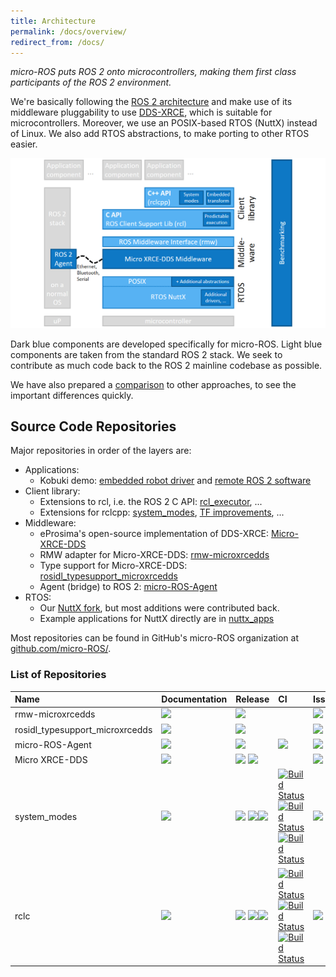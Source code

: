 ```yaml
---
title: Architecture
permalink: /docs/overview/
redirect_from: /docs/
---
```


*micro-ROS puts ROS 2 onto microcontrollers, making them first class participants of the ROS 2 environment.*

We're basically following the [ROS 2 architecture](https://index.ros.org/doc/ros2/) and make use of its middleware pluggability to use [DDS-XRCE](https://www.omg.org/spec/DDS-XRCE/), which is suitable for microcontrollers. Moreover, we use an POSIX-based RTOS (NuttX) instead of Linux. We also add RTOS abstractions, to make porting to other RTOS easier.

![](/img/micro-ROS_architecture.png)

Dark blue components are developed specifically for micro-ROS. Light blue components are taken from the standard ROS 2 stack. We seek to contribute as much code back to the ROS 2 mainline codebase as possible.

We have also prepared a [comparison](/docs/overview/comparison) to other approaches, to see the important differences quickly.

## Source Code Repositories

Major repositories in order of the layers are:

* Applications:
  * Kobuki demo: [embedded robot driver](https://github.com/micro-ROS/nuttx_apps/tree/kobuki_rcl_port/examples/kobuki) and [remote ROS 2 software](https://github.com/micro-ROS/micro-ROS_kobuki_demo)
* Client library:
  * Extensions to rcl, i.e. the ROS 2 C API: [rcl_executor](https://github.com/micro-ROS/rcl_executor), ...
  * Extensions for rclcpp: [system_modes](https://github.com/micro-ROS/system_modes/), [TF improvements](https://github.com/micro-ROS/geometry2), ...
* Middleware:
  * eProsima's open-source implementation of DDS-XRCE: [Micro-XRCE-DDS](https://github.com/eProsima/Micro-XRCE-DDS)
  * RMW adapter for Micro-XRCE-DDS: [rmw-microxrcedds](https://github.com/micro-ROS/rmw-microxrcedds)
  * Type support for Micro-XRCE-DDS: [rosidl_typesupport_microxrcedds](https://github.com/micro-ROS/rosidl_typesupport_microxrcedds)
  * Agent (bridge) to ROS 2: [micro-ROS-Agent](https://github.com/micro-ROS/micro-ROS-Agent)
* RTOS:
  * Our [NuttX fork](https://github.com/micro-ROS/NuttX), but most additions were contributed back.
  * Example applications for NuttX directly are in [nuttx_apps](https://github.com/micro-ROS/nuttx_apps)

Most repositories can be found in GitHub's micro-ROS organization at [github.com/micro-ROS/](https://github.com/micro-ROS/).

### List of Repositories

| Name                            | Documentation | Release | CI | Issues |
|:--------------------------------|:--------------|:--------|:---|:-------|
| rmw-microxrcedds                | [![](https://img.shields.io/badge/read-the%20docs-blue)](https://github.com/micro-ROS/rmw-microxrcedds/blob/master/README.md) | [![](https://img.shields.io/badge/ROS-crystal-brightgreen)](https://github.com/micro-ROS/rmw-microxrcedds/tree/release-crystal-20190312) | | [![](https://img.shields.io/github/issues/micro-ROS/rmw-microxrcedds)](https://github.com/micro-ROS/rmw-microxrcedds/issues) |
| rosidl_typesupport_microxrcedds |  [![](https://img.shields.io/badge/read-the%20docs-blue)](https://github.com/micro-ROS/rosidl_typesupport_microxrcedds/blob/master/README.md) | [![](https://img.shields.io/badge/ROS-crystal-brightgreen)](https://github.com/micro-ROS/rosidl_typesupport_microxrcedds/blob/release-crystal-20190312/README.md) |   | [![](https://img.shields.io/github/issues/micro-ROS/rosidl_typesupport_microxrcedds)](https://github.com/micro-ROS/rosidl_typesupport_microxrcedds/issues) |
| micro-ROS-Agent                 |  [![](https://img.shields.io/badge/read-the%20docs-blue)](https://github.com/micro-ROS/micro-ROS-Agent/blob/master/README.md) | [![](https://img.shields.io/badge/ROS-crystal-brightgreen)](https://github.com/micro-ROS/micro-ROS-Agent/blob/release-crystal-20190312/README.md) |  [![](http://build.ros2.org/buildStatus/icon?job=Cbin_uB64__micro-xrce-dds-agent__ubuntu_bionic_amd64__binary)](https://github.com/micro-ROS/micro-ROS-doc/blob/crystal/Installation/repos/agent_minimum.repos) | [![](https://img.shields.io/github/issues/micro-ROS/micro-ROS-Agent)](https://github.com/micro-ROS/micro-ROS-Agent/issues) |
| Micro XRCE-DDS                  | [![](https://img.shields.io/badge/read-the%20docs-blue)](https://micro-xrce-dds.readthedocs.io/en/latest/) | [![](https://img.shields.io/badge/ROS-crystal-brightgreen)](https://github.com/eProsima/Micro-XRCE-DDS/tree/v1.0.3) [![](https://img.shields.io/badge/ROS-dashing-brightgreen)](https://github.com/eProsima/Micro-XRCE-DDS/tree/v1.1.0) |    | [![](https://img.shields.io/github/issues/eProsima/Micro-XRCE-DDS.svg)](https://github.com/eProsima/Micro-XRCE-DDS/issues) |
| system_modes                    | [![](https://img.shields.io/badge/read-the%20docs-blue)](https://github.com/micro-ROS/system_modes/blob/master/README.md) | [![](https://img.shields.io/badge/ROS-dashing-brightgreen)](https://github.com/micro-ROS/system_modes/releases) [![](https://img.shields.io/badge/ROS-eloquent-brightgreen)](https://github.com/micro-ROS/system_modes/releases)[![](https://img.shields.io/badge/ROS-foxy-brightgreen)](https://github.com/micro-ROS/system_modes/releases) | [![Build Status](http://build.ros2.org/job/Dbin_uB64__system_modes__ubuntu_bionic_amd64__binary/badge/icon)](http://build.ros2.org/job/Dbin_uB64__system_modes__ubuntu_bionic_amd64__binary/) [![Build Status](http://build.ros2.org/job/Ebin_uB64__system_modes__ubuntu_bionic_amd64__binary/badge/icon)](http://build.ros2.org/job/Ebin_uB64__system_modes__ubuntu_bionic_amd64__binary/) [![Build Status](http://build.ros2.org/job/Fbin_uF64__system_modes__ubuntu_focal_amd64__binary/badge/icon)](http://build.ros2.org/job/Fbin_uF64__system_modes__ubuntu_focal_amd64__binary/) | [![](https://img.shields.io/github/issues/micro-ROS/system_modes.svg)](https://github.com/micro-ROS/system_modes/issues) |
| rclc                    | [![](https://img.shields.io/badge/read-the%20docs-blue)](https://github.com/ros2/rclc/blob/master/README.md) | [![](https://img.shields.io/badge/ROS-dashing-brightgreen)](https://github.com/ros2/rclc/releases) [![](https://img.shields.io/badge/ROS-eloquent-brightgreen)](https://github.com/ros2/rclc/releases)[![](https://img.shields.io/badge/ROS-foxy-brightgreen)](https://github.com/ros2/rclc/releases) | [![Build Status](http://build.ros2.org/job/Dbin_uB64__rclc__ubuntu_bionic_amd64__binary/badge/icon)](http://build.ros2.org/job/Dbin_uB64__rclc__ubuntu_bionic_amd64__binary/) [![Build Status](http://build.ros2.org/job/Ebin_uB64__rclc__ubuntu_bionic_amd64__binary/badge/icon)](http://build.ros2.org/job/Ebin_uB64__rclc__ubuntu_bionic_amd64__binary/) [![Build Status](http://build.ros2.org/job/Fbin_uF64__rclc__ubuntu_focal_amd64__binary/badge/icon)](http://build.ros2.org/job/Fbin_uF64__rclc__ubuntu_focal_amd64__binary/) | [![](https://img.shields.io/github/issues/ros2/rclc.svg)](https://github.com/ros2/rclc/issues) |
